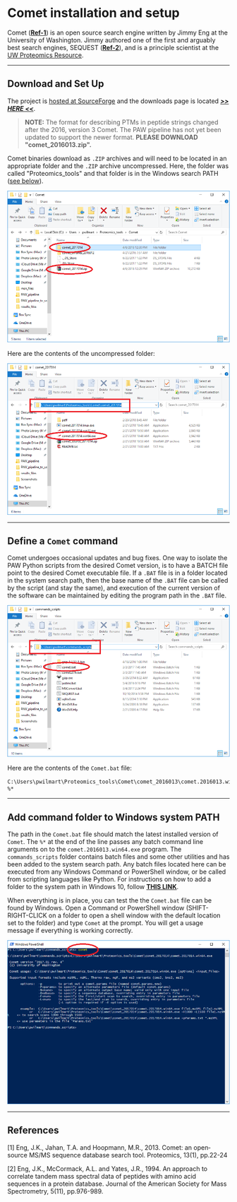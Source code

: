 # Comet installation and setup

Comet (**[Ref-1](#ref1)**) is an open source search engine written by Jimmy Eng at the University of Washington. Jimmy authored one of the first and arguably best search engines, SEQUEST (**[Ref-2](#ref2)**), and is a principle scientist at the [UW Proteomics Resource](http://proteomicsresource.washington.edu/).

---

## Download and Set Up

The project is [hosted at SourceForge](http://comet-ms.sourceforge.net/) and the downloads page is located [**_>> HERE <<_**](https://sourceforge.net/projects/comet-ms/files/).

> **NOTE:** The format for describing PTMs in peptide strings changed after the 2016, version 3 Comet. The PAW pipeline has not yet been updated to support the newer format. **PLEASE DOWNLOAD "comet_2016013.zip".**

Comet binaries download as `.ZIP` archives and will need to be located in an appropriate folder and the `.ZIP` archive uncompressed. Here, the folder was called "Proteomics_tools" and that folder is in the Windows search PATH ([see below](#PATH)).


![Comet_download](../images/Comet/01_download.png)

Here are the contents of the uncompressed folder:

![Comet_folder](../images/Comet/02_folder.png)

---

## Define a `Comet` command

Comet undergoes occasional updates and bug fixes. One way to isolate the PAW Python scripts from the desired Comet version, is to have a BATCH file point to the desired Comet executable file. If a `.BAT` file is in a folder located in the system search path, then the base name of the `.BAT` file can be called by the script (and stay the same), and execution of the current version of the software can be maintained by editing the program path in the `.BAT` file.

![Comet_batch](../images/Comet/03_batch.png)

Here are the contents of the `Comet.bat` file:
```
C:\Users\pwilmart\Proteomics_tools\Comet\comet_2016013\comet.2016013.win64.exe %*
```

---

<a id=PATH></a>

## Add command folder to Windows system PATH

The path in the `Comet.bat` file should match the latest installed version of `Comet`. The `%*` at the end of the line passes any batch command line arguments on to the `comet.2016013.win64.exe` program. The `commands_scripts` folder contains batch files and some other utilities and has been added to the system search path. Any batch files located here can be executed from any Windows Command or PowerShell window, or be called from scripting languages like Python. For instructions on how to add a folder to the system path in Windows 10, follow [**THIS LINK**](https://stackoverflow.com/questions/44272416/how-to-add-a-folder-to-path-environment-variable-in-windows-10-with-screensho).

When everything is in place, you can test the the `Comet.bat` file can be found by Windows. Open a  Command or PowerShell window (SHIFT-RIGHT-CLICK on a folder to open a shell window with the default location set to the folder) and type `Comet` at the prompt. You will get a usage message if everything is working correctly.

![Comet_command](../images/Comet/04_command.png)

---

## References

<a id=ref1></a>
[1] Eng, J.K., Jahan, T.A. and Hoopmann, M.R., 2013. Comet: an open‐source MS/MS sequence database search tool. Proteomics, 13(1), pp.22-24

<a id=ref2></a>
[2] Eng, J.K., McCormack, A.L. and Yates, J.R., 1994. An approach to correlate tandem mass spectral data of peptides with amino acid sequences in a protein database. Journal of the American Society for Mass Spectrometry, 5(11), pp.976-989.
